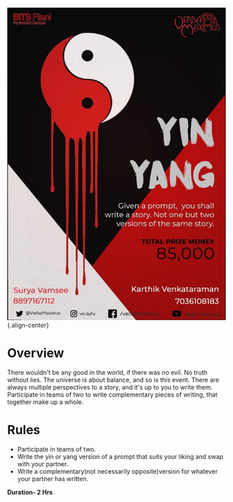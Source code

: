 ![26910415 1607657146014312 987055241609931145 O](/uploads/26910415-1607657146014312-987055241609931145-o.jpg "26910415 1607657146014312 987055241609931145 O"){.align-center}<!-- TITLE: Yin Yang -->
<!-- SUBTITLE: View a situation in contrasting, yet complementary, perspectives, and weave a plot worth the prize. -->

# Overview
There wouldn't be any good in the world, if there was no evil. No truth without lies. The universe is about balance, and so is this event. There are always multiple perspectives to a story, and it's up to you to write them. Participate in teams of two to write complementary pieces of writing, that together make up a whole.

# Rules 
- Participate in teams of two.
- Write the yin or yang version of a prompt that suits your liking and swap with your partner.
- Write a complementary(not necessarily opposite)version for whatever your partner has written.


**Duration- 2 Hrs**